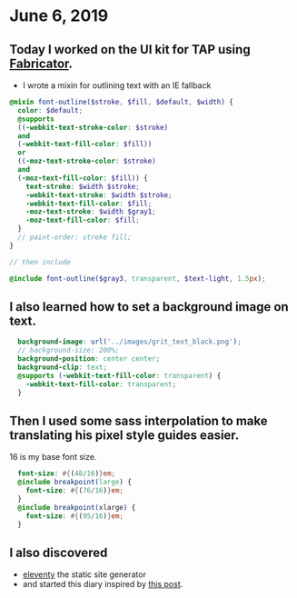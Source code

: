 # June 6, 2019

## Today I worked on the UI kit for TAP using [Fabricator](http://fbrctr.github.io/).
- I wrote a mixin for outlining text with an IE fallback

```scss
@mixin font-outline($stroke, $fill, $default, $width) {
  color: $default;
  @supports 
  ((-webkit-text-stroke-color: $stroke)
  and
  (-webkit-text-fill-color: $fill))
  or
  ((-moz-text-stroke-color: $stroke)
  and
  (-moz-text-fill-color: $fill)) {
    text-stroke: $width $stroke;
    -webkit-text-stroke: $width $stroke;
    -webkit-text-fill-color: $fill;
    -moz-text-stroke: $width $gray1;
    -moz-text-fill-color: $fill;
  }
  // paint-order: stroke fill;
}

// then include 

@include font-outline($gray3, transparent, $text-light, 1.5px);
```

## I also learned how to set a background image on text.

```scss
  background-image: url('../images/grit_text_black.png');
  // background-size: 200%;
  background-position: center center;
  background-clip: text;
  @supports (-webkit-text-fill-color: transparent) {
    -webkit-text-fill-color: transparent;
  }
```

## Then I used some sass interpolation to make translating his pixel style guides easier. 

16 is my base font size. 

```scss
  font-size: #{(48/16)}em;
  @include breakpoint(large) {
    font-size: #{(76/16)}em;
  }
  @include breakpoint(xlarge) {
    font-size: #{(95/16)}em;
  }
```

## I also discovered 

- [eleventy](https://www.11ty.io/) the static site generator
- and started this diary inspired by [this post](https://dev.to/codeidoscope/tracking-your-progress-to-improve-your-confidence-12lh?utm_source=digest_mailer&utm_medium=email&utm_campaign=digest_email). 
